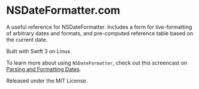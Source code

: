 # NSDateFormatter.com

A useful reference for NSDateFormatter. Includes a form for live-formatting of arbitrary dates and formats, and pre-computed reference table based on the current date.

Built with Swift 3 on Linux.

To learn more about using `NSDateFormatter`, check out this screencast on [Parsing and Formatting Dates](http://nsscreencast.com/episodes/99-parsing-and-formatting-dates).

Released under the MIT License.
